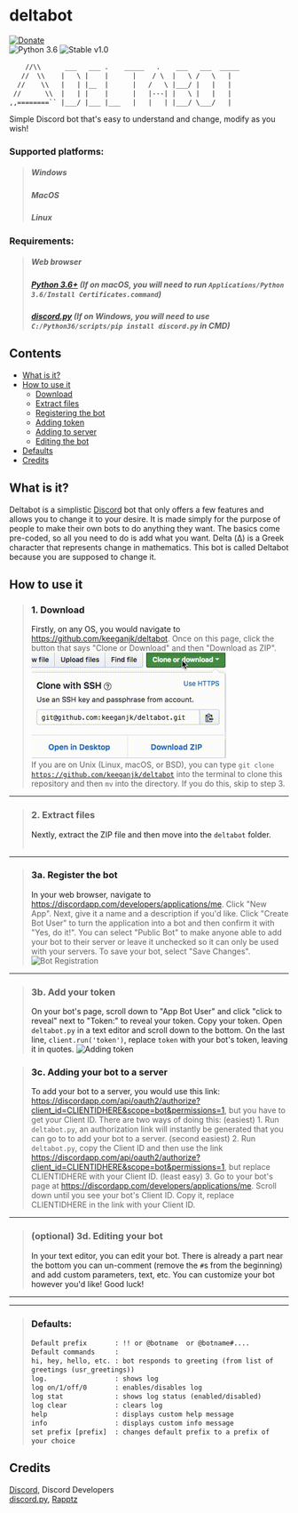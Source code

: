 # deltabot
[![Donate](https://img.shields.io/badge/donate-%24-green.svg)](https://keeganjk.github.io/donate/) <br />
![Python 3.6](https://img.shields.io/badge/python-3.6-blue.svg) ![Stable v1.0](https://img.shields.io/badge/stable-v1.0-orange.svg) <br />
~~~
    //\\      ___   ___ .    _____   .    ___   ___  _____
   //  \\    |   \ |    |      |    / \  |   \ /   \   |
  //    \\   |   | |__  |      |   /   \ |___/ |   |   |
 //      \\  |   | |    |      |   |---| |   \ |   |   |
,,========`` |___/ |___ |___   |   |   | |___/ \___/   |
~~~

Simple Discord bot that's easy to understand and change, modify as you wish! 

### Supported platforms:
> <h5>Windows</h5>
> <h5>MacOS</h5>
> <h5>Linux</h5>
### Requirements:
> <h5>Web browser</h5>
> <h5><a href="https://www.python.org/downloads/">Python 3.6+</a> (If on macOS, you will need to run <code>Applications/Python 3.6/Install Certificates.command</code>)</h5>
> <h5><a href="https://github.com/Rapptz/discord.py">discord.py</a> (If on Windows, you will need to use <code>C:/Python36/scripts/pip install discord.py</code> in CMD)</h5>

## Contents
- [What is it?](#what-is-it)
- [How to use it](#how-to-use)
  - [Download](#dl)
  - [Extract files](#extract)
  - [Registering the bot](#reg)
  - [Adding token](#token)
  - [Adding to server](#add)
  - [Editing the bot](#edit)
 - [Defaults](#defs) 
 - [Credits](#credits)

## What is it? <a id="what-is-it">
Deltabot is a simplistic <a href="discordapp.com">Discord</a> bot that only offers a few features and allows you to change it to your desire. It is made simply for the purpose of people to make their own bots to do anything they want. The basics come pre-coded, so all you need to do is add what you want. Delta (Δ) is a Greek character that represents change in mathematics. This bot is called Deltabot because you are supposed to change it.
## How to use it <a id="how-to-use">
> ### 1. Download <a id="dl">
> Firstly, on any OS, you would navigate to https://github.com/keeganjk/deltabot. Once on this page, click the button that says "Clone or Download" and then "Download as ZIP".
> <br />
> ![Clone or Download](https://github.com/keeganjk/deltabot/blob/master/images/download.gif?raw=true "")
> <br />
> If you are on Unix (Linux, macOS, or BSD), you can type <code>git clone https://github.com/keeganjk/deltabot</code> into the terminal to 
> clone this repository and then <code>mv</code> into the directory. If you do this, skip to step 3.

<hr>

> ### 2. Extract files <a id="extract">
> Nextly, extract the ZIP file and then move into the <code>deltabot</code> folder. <br/><br/>

<hr>

> ### 3a. Register the bot <a id="reg">
> In your web browser, navigate to <a href="https://discordapp.com/developers/applications/me">https://discordapp.com/developers/applications/me</a>.
> Click "New App". 
> Next, give it a name and a description if you'd like.
> Click "Create Bot User" to turn the application into a bot and then confirm it with "Yes, do it!".
> You can select "Public Bot" to make anyone able to add your bot to their server or leave it unchecked so it can only be used with your servers.
> To save your bot, select "Save Changes".
> ![Bot Registration](https://raw.githubusercontent.com/keeganjk/deltabot/master/images/create-bot.gif "")

<hr>

> ### 3b. Add your token <a id="token">
> On your bot's page, scroll down to "App Bot User" and click "click to reveal" next to "Token:" to reveal your token.
> Copy your token.
> Open `deltabot.py` in a text editor and scroll down to the bottom.
> On the last line, `client.run('token')`, replace `token` with your bot's token, leaving it in quotes.
> ![Adding token](https://raw.githubusercontent.com/keeganjk/deltabot/master/images/token.gif "")

> ### 3c. Adding your bot to a server <a id="add">
> To add your bot to a server, you would use this link: https://discordapp.com/api/oauth2/authorize?client_id=CLIENTIDHERE&scope=bot&permissions=1, but you have to get your Client ID. 
> There are two ways of doing this:
> (easiest) 1. Run `deltabot.py`, an authorization link will instantly be generated that you can go to to add your bot to a server.
> (second easiest) 2. Run `deltabot.py`, copy the Client ID and then use the link https://discordapp.com/api/oauth2/authorize?client_id=CLIENTIDHERE&scope=bot&permissions=1, but replace CLIENTIDHERE with your Client ID.
> (least easy) 3. Go to your bot's page at <a href="https://discordapp.com/developers/applications/me">https://discordapp.com/developers/applications/me</a>. Scroll down until you see your bot's Client ID. Copy it, replace CLIENTIDHERE in the link with your Client ID.

<hr>

> ### (optional) 3d. Editing your bot <a id="edit">
> In your text editor, you can edit your bot. There is already a part near the bottom you can un-comment (remove the `#`s from the beginning) and add custom parameters, text, etc.
> You can customize your bot however you'd like!
> Good luck!

<hr><hr>

> ### Defaults: <a id="defs">
> ~~~
> Default prefix       : !! or @botname  or @botname#.... 
> Default commands     : 
> hi, hey, hello, etc. : bot responds to greeting (from list of greetings (usr_greetings))
> log.                 : shows log
> log on/1/off/0       : enables/disables log
> log stat             : shows log status (enabled/disabled)
> log clear            : clears log
> help                 : displays custom help message
> info                 : displays custom info message
> set prefix [prefix]  : changes default prefix to a prefix of your choice
> ~~~

## Credits <a id="credits">
[Discord](https://discordapp.com "Discord"), Discord Developers <br />
[discord.py](https://github.com/Rapptz/discord.py "discord.py"), [Rapptz](https://github.com/Rapptz "Rapptz")
